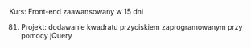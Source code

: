 Kurs: Front-end zaawansowany w 15 dni

81. Projekt: dodawanie kwadratu przyciskiem zaprogramowanym przy pomocy jQuery